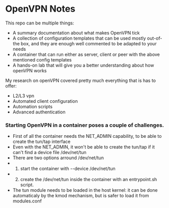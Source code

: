 # OpenVPN Notes

This repo can be multiple things:

- A summary documentation about what makes OpenVPN tick
- A collection of configuration templates that can be used mostly out-of-the box, and they are enough well commented to be adapted to your needs
- A container that can run either as server, client or peer with the above mentioned config templates
- A hands-on lab that will give you a better understanding about how openVPN works

My research on openVPN covered pretty much everything that is has to offer:

- L2/L3 vpn
- Automated client configuration
- Automation scripts
- Advanced authentication


### Starting OpenVPN in a container poses a couple of challenges.
- First of all the container needs the NET_ADMIN capability, to be able to create the tun/tap interface
- Even with the NET_ADMIN, it won't be able to create the tun/tap if it can't find a device file /dev/net/tun
- There are two options arround /dev/net/tun
- 1. start the container with --device /dev/net/tun
- 2. create the /dev/net/tun inside the container with an entrypoint.sh script.
- The tun module needs to be loaded in the host kernel: it can be done automaticaly by the kmod mechanism, but is safer to load it from modules.conf

